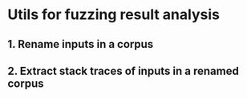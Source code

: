 # Utils for fuzzing result analysis

## 1. Rename inputs in a corpus

## 2. Extract stack traces of inputs in a renamed corpus
